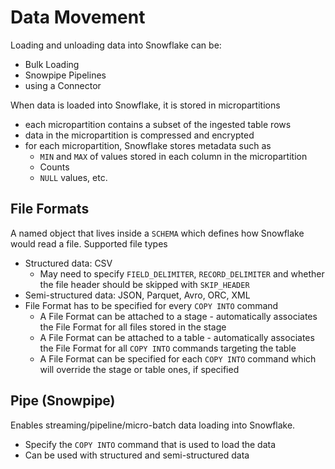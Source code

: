 # Data Movement #

Loading and unloading data into Snowflake can be:
* Bulk Loading
* Snowpipe Pipelines
* using a Connector

When data is loaded into Snowflake, it is stored in micropartitions
* each micropartition contains a subset of the ingested table rows
* data in the micropartition is compressed and encrypted
* for each micropartition, Snowflake stores metadata such as
  * `MIN` and `MAX` of values stored in each column in the micropartition
  * Counts
  * `NULL` values, etc.

## File Formats ##
A named object that lives inside a `SCHEMA` which defines how Snowflake would read a file. Supported file types
* Structured data: CSV
  * May need to specify `FIELD_DELIMITER`, `RECORD_DELIMITER` and whether the file header should be skipped with `SKIP_HEADER`
* Semi-structured data: JSON, Parquet, Avro, ORC, XML
* File Format has to be specified for every `COPY INTO` command
  * A File Format can be attached to a stage - automatically associates the File Format for all files stored in the stage
  * A File Format can be attached to a table - automatically associates the File Format for all `COPY INTO` commands targeting the table
  * A File Format can be specified for each `COPY INTO` command which will override the stage or table ones, if specified 

## Pipe (Snowpipe) ##
Enables streaming/pipeline/micro-batch data loading into Snowflake.
* Specify the `COPY INTO` command that is used to load the data
* Can be used with structured and semi-structured data
